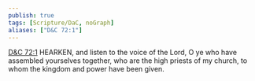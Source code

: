 ```yaml
---
publish: true
tags: [Scripture/DaC, noGraph]
aliases: ["D&C 72:1"]
---
```

[D&C 72:1](https://churchofjesuschrist.org/study/scriptures/dc-testament/dc/72?lang=eng&id=p1#p1) HEARKEN, and listen to the voice of the Lord, O ye who have assembled yourselves together, who are the high priests of my church, to whom the kingdom and power have been given.
